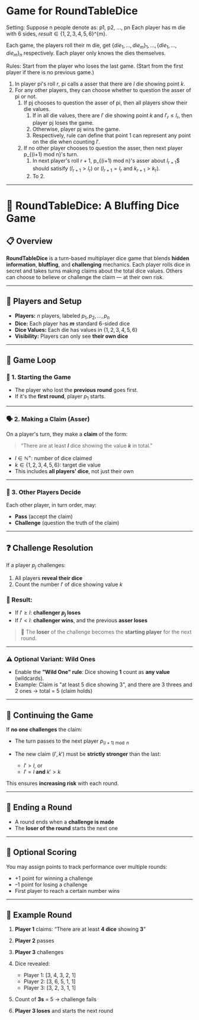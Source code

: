 # Game for RoundTableDice

Setting:
Suppose n people denote as: p1, p2, ..., pn
Each player has m die with 6 sides, $result \in \{1, 2, 3, 4, 5, 6\}$^{m}.

Each game, the players roll their m die, get $\{die_1, ..., die_m\}_{1}, ..., \{die_1, ..., die_m\}_{n}$ respectively. Each player only knows the dies themselves.

Rules:
Start from the player who loses the last game. (Start from the first player if there is no previous game.)

1. In player pi's roll $r$, pi calls a asser that there are $l$ die showing point $k$.
2. For any other players, they can choose whether to question the asser of pi or not.
   1. If pj chooses to question the asser of pi, then all players show their die values.
      1. If in all die values, there are $l'$ die showing point $k$ and $l'_{r} \leq l_{r}$, then player pj loses the game.
      2. Otherwise, player pj wins the game.
      3. Respectively, rule can define that point 1 can represent any point on the die when counting $l'$.
   2. If no other player chooses to question the asser, then next player p_{(i+1) mod n}'s turn.
      1. In next player's roll $r+1$, p_{(i+1) mod n}'s asser about $l_{r+1}$$ should satisify $(l_{r+1} > l_{r})$ or $(l_{r+1} = l_{r}$ and $k_{r+1} > k_{r})$.
      2. To 2.
---

# 🎲 RoundTableDice: A Bluffing Dice Game

## 📋 Overview

**RoundTableDice** is a turn-based multiplayer dice game that blends **hidden information**, **bluffing**, and **challenging** mechanics. Each player rolls dice in secret and takes turns making claims about the total dice values. Others can choose to believe or challenge the claim — at their own risk.

---

## 👥 Players and Setup

* **Players:** $n$ players, labeled $p_1, p_2, \dots, p_n$
* **Dice:** Each player has **$m$** standard 6-sided dice
* **Dice Values:** Each die has values in $\{1, 2, 3, 4, 5, 6\}$
* **Visibility:** Players can only see **their own dice**

---

## 🔁 Game Loop

### 🧍 1. Starting the Game

* The player who lost the **previous round** goes first.
* If it's the **first round**, player $p_1$ starts.

---

### 🗣️ 2. Making a Claim (Asser)

On a player's turn, they make a **claim** of the form:

> “There are at least **$l$** dice showing the value **$k$** in total.”

* $l \in \mathbb{N}^+$: number of dice claimed
* $k \in \{1, 2, 3, 4, 5, 6\}$: target die value
* This includes **all players' dice**, not just their own

---

### 🤔 3. Other Players Decide

Each other player, in turn order, may:

* **Pass** (accept the claim)
* **Challenge** (question the truth of the claim)

---

## ❓ Challenge Resolution

If a player $p_j$ challenges:

1. All players **reveal their dice**
2. Count the number $l'$ of dice showing value $k$

### 🧠 Result:

* If $l' \geq l$: **challenger $p_j$ loses**
* If $l' < l$: **challenger wins**, and the previous **asser loses**

> 🔁 The **loser** of the challenge becomes the **starting player** for the next round.

---

### ⚠️ Optional Variant: Wild Ones

* Enable the **"Wild One" rule**:
  Dice showing **1** count as **any value** (wildcards).
* Example: Claim is "at least 5 dice showing 3", and there are 3 threes and 2 ones → total = 5 (claim holds)

---

## 🔂 Continuing the Game

If **no one challenges** the claim:

* The turn passes to the next player $p_{(i+1) \bmod n}$
* The new claim $(l', k')$ must be **strictly stronger** than the last:

  * $l' > l$, or
  * $l' = l$ **and** $k' > k$

This ensures **increasing risk** with each round.

---

## 🏁 Ending a Round

* A round ends when a **challenge is made**
* The **loser of the round** starts the next one

---

## 🧮 Optional Scoring

You may assign points to track performance over multiple rounds:

* +1 point for winning a challenge
* –1 point for losing a challenge
* First player to reach a certain number wins

---

## 📌 Example Round

1. **Player 1** claims:
   “There are at least **4 dice** showing **3**”
2. **Player 2** passes
3. **Player 3** challenges
4. Dice revealed:

   * Player 1: \[3, 4, 3, 2, 1]
   * Player 2: \[3, 6, 5, 1, 1]
   * Player 3: \[3, 2, 3, 1, 1]
5. Count of **3s** = 5 → challenge fails
6. **Player 3 loses** and starts the next round
